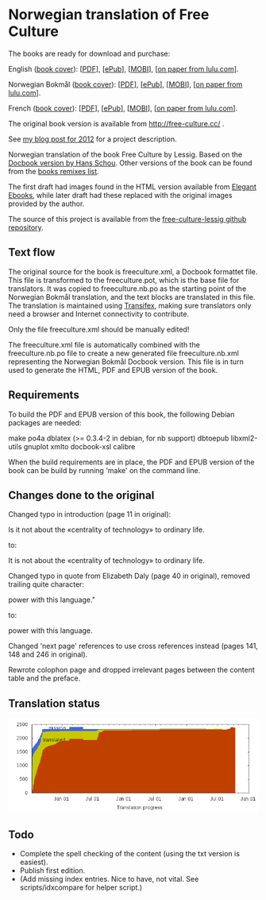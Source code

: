 Norwegian translation of Free Culture
=====================================

The books are ready for download and purchase:

English (<a href="https://github.com/petterreinholdtsen/free-culture-lessig/raw/master/images/cover-art.pdf">book cover</a>): [<a href="https://github.com/petterreinholdtsen/free-culture-lessig/raw/master/archive/freeculture.pdf">PDF</a>], [<a href="https://github.com/petterreinholdtsen/free-culture-lessig/raw/master/archive/freeculture.epub">ePub</a>], [<a href="https://github.com/petterreinholdtsen/free-culture-lessig/raw/master/archive/freeculture.mobi">MOBI</a>], [<a href="http://www.lulu.com/shop/lawrence-lessig/free-culture/paperback/product-22402863.html">on paper from lulu.com</a>].

Norwegian Bokmål (<a href="https://github.com/petterreinholdtsen/free-culture-lessig/raw/master/images/nb/cover-art.pdf">book cover</a>): [<a href="https://github.com/petterreinholdtsen/free-culture-lessig/raw/master/archive/freeculture.nb.pdf">PDF</a>], [<a href="https://github.com/petterreinholdtsen/free-culture-lessig/raw/master/archive/freeculture.nb.epub">ePub</a>], [<a href="https://github.com/petterreinholdtsen/free-culture-lessig/raw/master/archive/freeculture.nb.mobi">MOBI</a>], [<a href="http://www.lulu.com/shop/lawrence-lessig/fri-kultur/paperback/product-22406445.html">on paper from lulu.com</a>].

French (<a href="https://github.com/petterreinholdtsen/free-culture-lessig/raw/master/images/fr/cover-art.pdf">book cover</a>): [<a href="https://github.com/petterreinholdtsen/free-culture-lessig/raw/master/archive/freeculture.fr.pdf">PDF</a>], [<a href="https://github.com/petterreinholdtsen/free-culture-lessig/raw/master/archive/freeculture.fr.epub">ePub</a>], [<a href="https://github.com/petterreinholdtsen/free-culture-lessig/raw/master/archive/freeculture.fr.mobi">MOBI</a>], [<a href="http://www.lulu.com/shop/lawrence-lessig/culture-libre/paperback/product-22645082.html">on paper from lulu.com</a>].

The original book version is available from http://free-culture.cc/ .

See
<a href="http://people.skolelinux.org/pere/blog/Dugnad_for___sende_norsk_versjon_av_Free_Culture_til_stortingets_representanter_.html">my blog post for 2012</a>
for a project description.

Norwegian translation of the book Free Culture by Lessig.  Based on
the <a href="http://www.sslug.dk/~chlor/lessig/">Docbook version by
Hans Schou</a>.  Other versions of the book can be found from the
<a href="http://free-culture.cc/remixes/">books remixes list</a>.

The first draft had images found in the HTML version available from
<a href="http://www.ibiblio.org/ebooks/Lessig/index.html">Elegant
Ebooks</a>, while later draft had these replaced with the original
images provided by the author.

The source of this project is available from the
<a href="https://github.com/petterreinholdtsen/free-culture-lessig">free-culture-lessig
github repository</a>.


Text flow
---------

The original source for the book is freeculture.xml, a Docbook
formattet file.  This file is transformed to the freeculture.pot,
which is the base file for translators.  It was copied to
freeculture.nb.po as the starting point of the Norwegian Bokmål
translation, and the text blocks are translated in this file.  The
translation is maintained using
<a href="https://www.transifex.com/pere/free-culture-lessig/">Transifex</a>,
making sure translators only need a browser and Internet connectivity
to contribute.

Only the file freeculture.xml should be manually edited!

The freeculture.xml file is automatically combined with the
freeculture.nb.po file to create a new generated file
freeculture.nb.xml representing the Norwegian Bokmål Docbook version.
This file is in turn used to generate the HTML, PDF and EPUB version
of the book.

Requirements
------------

To build the PDF and EPUB version of this book, the following Debian
packages are needed:

  make
  po4a
  dblatex (>= 0.3.4-2 in debian, for nb support)
  dbtoepub
  libxml2-utils
  gnuplot
  xmlto
  docbook-xsl
  calibre

When the build requirements are in place, the PDF and EPUB version of
the book can be build by running 'make' on the command line.

Changes done to the original
----------------------------

Changed typo in introduction (page 11 in original):

  Is it not about the «centrality of technology» to ordinary life.

to:

  It is not about the «centrality of technology» to ordinary life.

Changed typo in quote from Elizabeth Daly (page 40 in original),
removed trailing quite character:

  power with this language."

to:

  power with this language.

Changed 'next page' references to use cross references instead (pages
141, 148 and 246 in original).

Rewrote colophon page and dropped irrelevant pages between the content
table and the preface.


Translation status
------------------

<img src="https://github.com/petterreinholdtsen/free-culture-lessig/raw/master/progress.png">

Todo
----

 * Complete the spell checking of the content (using the txt version
   is easiest).
 * Publish first edition.
 * (Add missing index entries.  Nice to have, not vital.  See
   scripts/idxcompare for helper script.)
